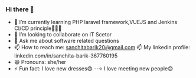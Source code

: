 ### Hi there 👋

- 🌱 I’m currently learning PHP laravel framework,VUEJS and Jenkins CI/CD principle👩🏻‍💻
- 👯 I’m looking to collaborate on IT Scetor
- 💬 Ask me about software related questions
- 📫 How to reach me: sanchitabarik20@gmail.com
  📫 My linkedin profile: linkedin.com/in/sanchita-barik-367760195
- 😄 Pronouns: she/her
- ⚡ Fun fact: I love new dresses😄
--⭐ I love meeting new people😊
